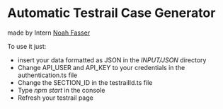 # Automatic Testrail Case Generator
made by Intern [Noah Fasser](https://github.com/D3rZ3ug3)

To use it just:

- insert your data formatted as JSON in the _INPUT/JSON_ directory
- Change API_USER and API_KEY to your credentials in the authentication.ts file
- Change the SECTION_ID in the testrailId.ts file
- Type _npm start_ in the console
- Refresh your testrail page